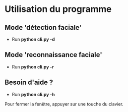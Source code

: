 # Utilisation du programme

## Mode 'détection faciale'

* Run **python cli.py -d**

## Mode 'reconnaissance faciale'

* Run **python cli.py -r**

## Besoin d'aide ?

* Run **python cli.py -h**

Pour fermer la fenêtre, appuyer sur une touche du clavier.